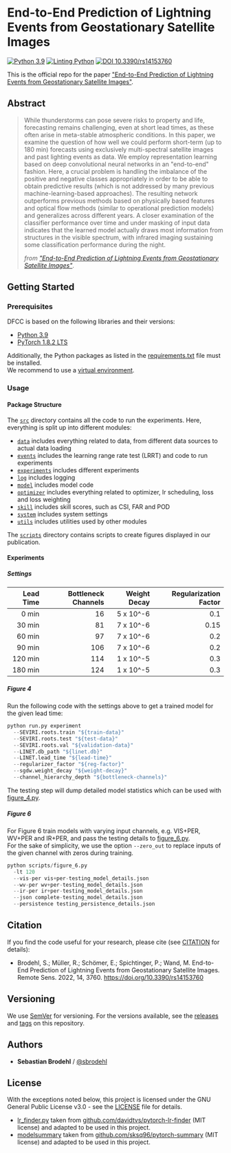 # End-to-End Prediction of Lightning Events from Geostationary Satellite Images
[![Python 3.9](https://img.shields.io/badge/python-3.9-brightgreen.svg)](#deep-satellite-based-detection-and-forecast-of-convective-cells)
[![Linting Python](https://img.shields.io/github/workflow/status/sbrodehl/remotesensing-14-03760/Linting%20Python?label=linting)](https://github.com/sbrodehl/remotesensing-14-03760/actions?query=workflow%3A%22Linting+Python%22)
[![DOI 10.3390/rs14153760](https://img.shields.io/badge/DOI-10.3390%2Frs14153760-brightgreen)](https://doi.org/10.3390/rs14153760)

This is the official repo for the paper ["End-to-End Prediction of Lightning Events from Geostationary Satellite Images"](https://doi.org/10.3390/rs14153760).

## Abstract

> While thunderstorms can pose severe risks to property and life, forecasting remains challenging, even at short lead times, as these often arise in meta-stable atmospheric conditions.
> In this paper, we examine the question of how well we could perform short-term (up to 180 min) forecasts using exclusively multi-spectral satellite images and past lighting events as data.
> We employ representation learning based on deep convolutional neural networks in an "end-to-end" fashion.
> Here, a crucial problem is handling the imbalance of the positive and negative classes appropriately in order to be able to obtain predictive results (which is not addressed by many previous machine-learning-based approaches).
> The resulting network outperforms previous methods based on physically based features and optical flow methods (similar to operational prediction models) and generalizes across different years.
> A closer examination of the classifier performance over time and under masking of input data indicates that the learned model actually draws most information from structures in the visible spectrum, with infrared imaging sustaining some classification performance during the night.
>
> _from ["End-to-End Prediction of Lightning Events from Geostationary Satellite Images"](https://doi.org/10.3390/rs14153760)_.

## Getting Started

### Prerequisites

DFCC is based on the following libraries and their versions:

* [Python 3.9](https://www.python.org/downloads)
* [PyTorch 1.8.2 LTS](https://pytorch.org/get-started)

Additionally, the Python packages as listed in the [requirements.txt](requirements.txt) file must be installed.  
We recommend to use a [virtual environment](https://docs.python.org/3/tutorial/venv.html).

### Usage

#### Package Structure

The [`src`](src) directory contains all the code to run the experiments.
Here, everything is split up into different modules:
- [`data`](src/data) includes everything related to data, from different data sources to actual data loading
- [`events`](src/events) includes the learning range rate test (LRRT) and code to run experiments
- [`experiments`](src/experiment) includes different experiments
- [`log`](src/log) includes logging
- [`model`](src/model) includes model code
- [`optimizer`](src/optimizer) includes everything related to optimizer, lr scheduling, loss and loss weighting
- [`skill`](src/skill) includes skill scores, such as CSI, FAR and POD
- [`system`](src/system) includes system settings
- [`utils`](src/utils) includes utilities used by other modules

The [`scripts`](scripts) directory contains scripts to create figures displayed in our publication.

#### Experiments

##### Settings

| Lead Time | Bottleneck Channels | Weight Decay | Regularization Factor |
|----------:|--------------------:|-------------:|----------------------:|
|     0 min |                  16 |    5 x 10^-6 |                   0.1 |
|    30 min |                  81 |    7 x 10^-6 |                  0.15 |
|    60 min |                  97 |    7 x 10^-6 |                   0.2 |
|    90 min |                 106 |    7 x 10^-6 |                   0.2 |
|   120 min |                 114 |    1 x 10^-5 |                   0.3 |
|   180 min |                 124 |    1 x 10^-5 |                   0.3 |


##### Figure 4

Run the following code with the settings above to get a trained model for the given lead time:
```python
python run.py experiment
  --SEVIRI.roots.train "${train-data}"
  --SEVIRI.roots.test "${test-data}"
  --SEVIRI.roots.val "${validation-data}"
  --LINET.db_path "${linet.db}"
  --LINET.lead_time "${lead-time}"
  --regularizer_factor "${reg-factor}"
  --sgdw.weight_decay "${weight-decay}"
  --channel_hierarchy_depth "${bottleneck-channels}"
```

The testing step will dump detailed model statistics which can be used with [figure_4.py](scripts/figure_4.py).

##### Figure 6

For Figure 6 train models with varying input channels, e.g. VIS+PER, WV+PER and IR+PER, and pass the testing details to [figure_6.py](scripts/figure_6.py).  
For the sake of simplicity, we use the option `--zero_out` to replace inputs of the given channel with zeros during training.

```python
python scripts/figure_6.py
  -lt 120
  --vis-per vis+per-testing_model_details.json
  --wv-per wv+per-testing_model_details.json
  --ir-per ir+per-testing_model_details.json
  --json complete-testing_model_details.json
  --persistence testing_persistence_details.json
```

## Citation

If you find the code useful for your research, please cite (see [CITATION](CITATION) for details):

- Brodehl, S.; Müller, R.; Schömer, E.; Spichtinger, P.; Wand, M. End-to-End Prediction of Lightning Events from Geostationary Satellite Images. Remote Sens. 2022, 14, 3760. https://doi.org/10.3390/rs14153760

## Versioning

We use [SemVer](http://semver.org/) for versioning.
For the versions available, see the [releases](https://github.com/sbrodehl/DFCC/releases) and [tags](https://github.com/sbrodehl/DFCC/tags) on this repository.

## Authors
* **Sebastian Brodehl** / [@sbrodehl](https://github.com/sbrodehl)

## License
With the exceptions noted below, this project is licensed under the GNU General Public License v3.0 - see the [LICENSE](LICENSE) file for details.

- [lr_finder.py](src/events/LRRT/lr_finder.py) taken from [github.com/davidtvs/pytorch-lr-finder](https://github.com/davidtvs/pytorch-lr-finder) (MIT license) and adapted to be used in this project.
- [modelsummary](src/log/modelsummary/__init__.py) taken from [github.com/sksq96/pytorch-summary](https://github.com/sksq96/pytorch-summary) (MIT license) and adapted to be used in this project.
